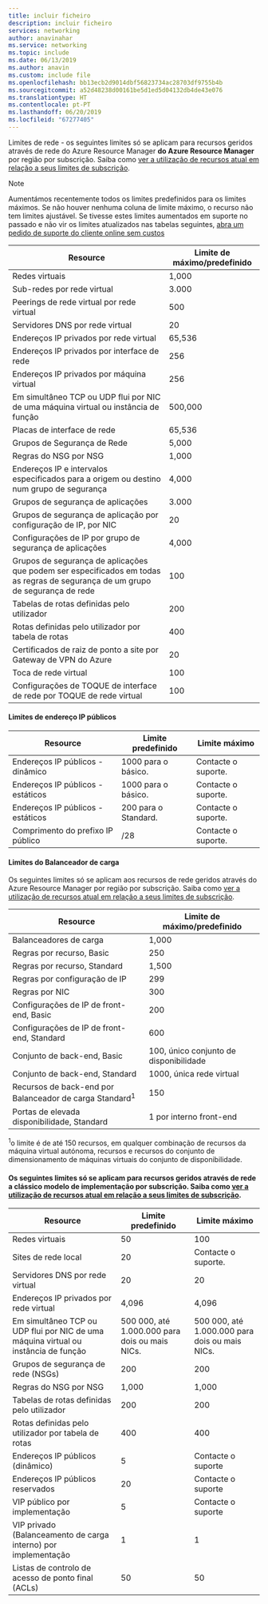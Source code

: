 ```yaml
---
title: incluir ficheiro
description: incluir ficheiro
services: networking
author: anavinahar
ms.service: networking
ms.topic: include
ms.date: 06/13/2019
ms.author: anavin
ms.custom: include file
ms.openlocfilehash: bb13ecb2d9014dbf56823734ac28703df9755b4b
ms.sourcegitcommit: a52d48238d00161be5d1ed5d04132db4de43e076
ms.translationtype: HT
ms.contentlocale: pt-PT
ms.lasthandoff: 06/20/2019
ms.locfileid: "67277405"
---
```

<a name="azure-resource-manager-virtual-networking-limits"></a>Limites de rede - os seguintes limites só se aplicam para recursos geridos através de rede do Azure Resource Manager **do Azure Resource Manager** por região por subscrição. Saiba como [ver a utilização de recursos atual em relação a seus limites de subscrição](../articles/networking/check-usage-against-limits.md).

> [!NOTE]
> Aumentámos recentemente todos os limites predefinidos para os limites máximos. Se não houver nenhuma coluna de limite máximo, o recurso não tem limites ajustável. Se tivesse estes limites aumentados em suporte no passado e não vir os limites atualizados nas tabelas seguintes, [abra um pedido de suporte do cliente online sem custos](../articles/azure-resource-manager/resource-manager-quota-errors.md)

| Resource | Limite de máximo/predefinido | 
| --- | --- |
| Redes virtuais |1,000 |
| Sub-redes por rede virtual |3\.000 |
| Peerings de rede virtual por rede virtual |500 |
| Servidores DNS por rede virtual |20 |
| Endereços IP privados por rede virtual |65,536 |
| Endereços IP privados por interface de rede |256 |
| Endereços IP privados por máquina virtual |256 |
| Em simultâneo TCP ou UDP flui por NIC de uma máquina virtual ou instância de função |500,000 |
| Placas de interface de rede |65,536 |
| Grupos de Segurança de Rede |5,000 |
| Regras do NSG por NSG |1,000 |
| Endereços IP e intervalos especificados para a origem ou destino num grupo de segurança |4,000 |
| Grupos de segurança de aplicações |3\.000 |
| Grupos de segurança de aplicação por configuração de IP, por NIC |20 |
| Configurações de IP por grupo de segurança de aplicações |4,000 |
| Grupos de segurança de aplicações que podem ser especificados em todas as regras de segurança de um grupo de segurança de rede |100 |
| Tabelas de rotas definidas pelo utilizador |200 |
| Rotas definidas pelo utilizador por tabela de rotas |400 |
| Certificados de raiz de ponto a site por Gateway de VPN do Azure |20 |
| Toca de rede virtual |100 |
| Configurações de TOQUE de interface de rede por TOQUE de rede virtual |100 |

#### <a name="publicip-address"></a>Limites de endereço IP públicos
| Resource | Limite predefinido | Limite máximo |
| --- | --- | --- |
| Endereços IP públicos - dinâmico | 1000 para o básico. |Contacte o suporte. |
| Endereços IP públicos - estáticos | 1000 para o básico. |Contacte o suporte. |
| Endereços IP públicos - estáticos | 200 para o Standard.|Contacte o suporte. |
| Comprimento do prefixo IP público | /28 | Contacte o suporte. |

#### <a name="load-balancer"></a>Limites do Balanceador de carga
Os seguintes limites só se aplicam aos recursos de rede geridos através do Azure Resource Manager por região por subscrição. Saiba como [ver a utilização de recursos atual em relação a seus limites de subscrição](../articles/networking/check-usage-against-limits.md).

| Resource | Limite de máximo/predefinido |
| --- | --- |
| Balanceadores de carga | 1,000 | 
| Regras por recurso, Basic | 250 |
| Regras por recurso, Standard | 1,500 | 
| Regras por configuração de IP | 299 |
| Regras por NIC | 300 |
| Configurações de IP de front-end, Basic | 200 |
| Configurações de IP de front-end, Standard | 600 |
| Conjunto de back-end, Basic | 100, único conjunto de disponibilidade |
| Conjunto de back-end, Standard | 1000, única rede virtual |
| Recursos de back-end por Balanceador de carga Standard<sup>1</sup> | 150 |
| Portas de elevada disponibilidade, Standard | 1 por interno front-end |

<sup>1</sup>o limite é de até 150 recursos, em qualquer combinação de recursos da máquina virtual autónoma, recursos e recursos do conjunto de dimensionamento de máquinas virtuais do conjunto de disponibilidade.

#### <a name="virtual-networking-limits-classic"></a>Os seguintes limites só se aplicam para recursos geridos através de rede a **clássico** modelo de implementação por subscrição. Saiba como [ver a utilização de recursos atual em relação a seus limites de subscrição](../articles/networking/check-usage-against-limits.md).

| Resource | Limite predefinido | Limite máximo |
| --- | --- | --- |
| Redes virtuais |50 |100 |
| Sites de rede local |20 |Contacte o suporte. |
| Servidores DNS por rede virtual |20 |20 |
| Endereços IP privados por rede virtual |4,096 |4,096 |
| Em simultâneo TCP ou UDP flui por NIC de uma máquina virtual ou instância de função |500 000, até 1.000.000 para dois ou mais NICs. |500 000, até 1.000.000 para dois ou mais NICs. |
| Grupos de segurança de rede (NSGs) |200 |200 |
| Regras do NSG por NSG |1,000 |1,000 |
| Tabelas de rotas definidas pelo utilizador |200 |200 |
| Rotas definidas pelo utilizador por tabela de rotas |400 |400 |
| Endereços IP públicos (dinâmico) |5 |Contacte o suporte |
| Endereços IP públicos reservados |20 |Contacte o suporte |
| VIP público por implementação |5 |Contacte o suporte |
| VIP privado (Balanceamento de carga interno) por implementação |1 |1 |
| Listas de controlo de acesso de ponto final (ACLs) |50 |50 |
